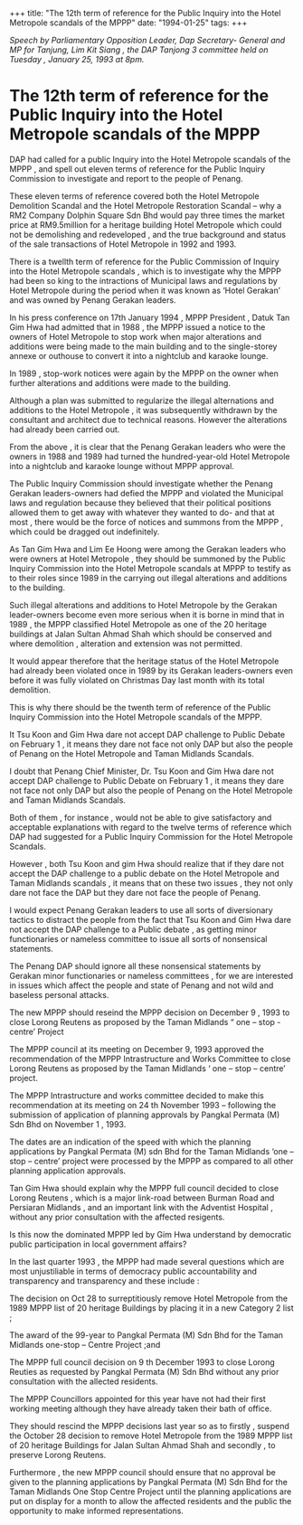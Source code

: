 +++ 
title: "The 12th term of reference for the Public Inquiry into the Hotel Metropole scandals of the MPPP"
date: "1994-01-25"
tags:
+++

_Speech by Parliamentary Opposition Leader, Dap Secretary- General and MP for Tanjung, Lim Kit Siang , the DAP Tanjong 3 committee held on Tuesday , January 25, 1993 at 8pm._

# The 12th term of reference for the Public Inquiry into the Hotel Metropole scandals of the MPPP

DAP had called for a public Inquiry into the Hotel Metropole scandals of the MPPP , and spell out eleven terms of reference for the Public Inquiry Commission to investigate and report to the people of Penang.</u>

These eleven terms of reference covered both the Hotel Metropole Demolition Scandal and the Hotel Metropole Restoration Scandal – why a RM2 Company Dolphin Square Sdn Bhd would pay three times the market price at RM9.5million for a heritage building Hotel Metropole which could not be demolishing and redeveloped , and the true background and status of the sale transactions of Hotel Metropole in 1992 and 1993.

There is a twellth term of reference for the Public Commission of Inquiry into the Hotel Metropole scandals , which is to investigate why the MPPP had been so king to the intractions of Municipal laws and regulations by Hotel Metropole during the period when it was known as ‘Hotel Gerakan’ and was owned by Penang Gerakan leaders.

In his press conference on 17th January 1994 , MPPP President , Datuk Tan Gim Hwa had admitted that in 1988 , the MPPP issued a notice to the owners of Hotel Metropole to stop work when major alterations and additions were being made to the main building and to the single-storey annexe or outhouse to convert it into a nightclub and karaoke lounge.

In 1989 , stop-work notices were again by the MPPP on the owner when further alterations and additions were made to the building.

Although a plan was submitted to regularize the illegal alternations and additions to the Hotel Metropole , it was subsequently withdrawn by the consultant and architect due to technical reasons. However  the alterations had already been carried out.

From the above , it is clear that the Penang Gerakan leaders who were the owners in 1988 and 1989 had turned the hundred-year-old Hotel Metropole into a nightclub and karaoke lounge without MPPP approval.

The Public Inquiry Commission should investigate whether the Penang Gerakan leaders-owners had defied the MPPP and violated the Municipal laws and regulation because they believed that their political positions allowed them to get away with whatever they wanted to do- and that at most , there would be the force of notices and summons from the MPPP , which could be dragged out indefinitely.

As Tan Gim Hwa and Lim Ee Hoong were among the Gerakan leaders who were owners at Hotel Metropole , they should be summoned by the Public Inquiry Commission into the Hotel Metropole scandals at MPPP to testify as to their roles since 1989 in the carrying out illegal alterations and additions to the building.

Such illegal alterations and additions to Hotel Metropole by the Gerakan leader-owners become even more serious when it is borne in mind that in 1989 , the MPPP classified Hotel Metropole as one of the 20 heritage buildings at Jalan Sultan Ahmad Shah which should be conserved and where demolition , alteration and extension was not permitted.

It would appear therefore that the heritage status of the Hotel Metropole had already been violated once in 1989 by its Gerakan leaders-owners even before it was fully violated on Christmas Day last month with its total demolition.

This is why there should be the twenth term of reference of the Public Inquiry Commission into the Hotel Metropole scandals of the MPPP.

It Tsu Koon and Gim Hwa dare not accept DAP challenge to Public Debate on February 1 , it means they dare not face not only DAP but also the people of Penang on the Hotel Metropole and Taman Midlands Scandals.

I doubt that Penang Chief Minister, Dr. Tsu Koon and Gim Hwa dare not accept DAP challenge to Public Debate on February 1 , it means they dare not face not only DAP but also the people of Penang on the Hotel Metropole and Taman Midlands Scandals.

Both of them , for instance , would not be able to give satisfactory and acceptable explanations with regard to the twelve terms of reference which DAP had suggested for a Public Inquiry Commission for the Hotel Metropole Scandals.

However , both Tsu Koon and gim Hwa should realize that if they dare not accept the DAP challenge to a public debate on the Hotel Metropole and Taman Midlands scandals , it means that on these two issues , they not only dare not face the DAP but they dare not face the people of Penang.

I would expect Penang Gerakan leaders to use all sorts of diversionary tactics to distract the people from the fact that Tsu Koon and Gim Hwa dare not accept the DAP challenge to a Public debate , as getting minor functionaries or nameless committee to issue all sorts of nonsensical statements.

The Penang DAP should ignore all these nonsensical statements by Gerakan minor functionaries or nameless committees , for we are interested in issues which affect the people and state of Penang and not wild and baseless personal attacks.

The new    MPPP    should reseind the MPPP decision on December 9 , 1993 to close Lorong Reutens as proposed by the Taman Midlands “ one  – stop - centre’ Project

The MPPP council at its meeting on December 9, 1993 approved the recommendation of the MPPP Intrastructure and Works Committee to close Lorong Reutens as proposed by the Taman Midlands ‘ one – stop – centre’ project.

The MPPP Intrastructure and works committee decided to make this recommendation at its meeting on 24 th November 1993 – following the submission of application of planning approvals by Pangkal Permata (M) Sdn Bhd on November 1 , 1993.

The dates are an indication of the speed with which the planning applications by Pangkal Permata (M) sdn Bhd for the Taman Midlands ‘one – stop – centre’ project were processed by the MPPP as compared to all other planning application approvals.

Tan Gim Hwa should explain why the MPPP full council decided to close Lorong Reutens , which is a  major link-road between Burman Road and Persiaran Midlands , and an important link with the Adventist Hospital , without any prior consultation with the affected resigents.

Is this now the dominated MPPP led by Gim Hwa understand by democratic public participation in local government affairs?

In the last quarter 1993 , the MPPP had made several questions which are most unjustiliable in terms of democracy public accountability and transparency and transparency and these include :

The decision on Oct 28 to surreptitiously remove Hotel Metropole from the 1989 MPPP list of 20 heritage Buildings by placing it in a new Category 2 list ;

The award of the 99-year to Pangkal Permata (M) Sdn Bhd for the Taman Midlands one-stop – Centre Project ;and 

The MPPP full council decision on 9 th December 1993 to close Lorong Reuties as requested by Pangkal Permata (M) Sdn Bhd without any prior consultation with the allected residents.

The MPPP Councillors appointed for this year have not had their first working meeting although they have already taken their bath of office.

They should rescind the MPPP decisions last year so as to firstly , suspend the October 28 decision to remove Hotel Metropole from the 1989 MPPP list of 20 heritage Buildings for Jalan Sultan Ahmad Shah and secondly , to preserve Lorong Reutens.

Furthermore , the new MPPP council should ensure that no approval be given to the planning applications by Pangkal Permata (M) Sdn Bhd for the Taman Midlands One Stop Centre Project until the planning applications are put on display for a month to allow the affected residents and the public the opportunity to make informed representations.
 
